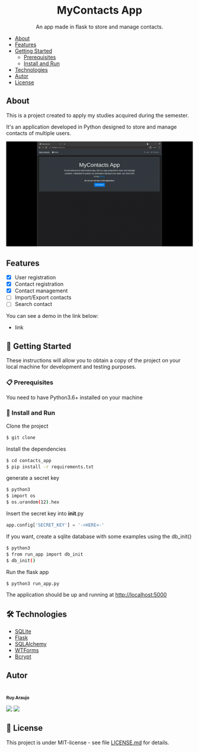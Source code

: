 <h1 align="center">MyContacts App</h1>

<p align="center">An app made in flask to store and manage contacts.</p>


   * [About](#about)
   * [Features](#features)
   * [Getting Started](#getting-started)
      * [Prerequisites](#prerequisites)
      * [Install and Run](#install-and-run)
   * [Technologies](#Technologies)
   * [Autor](#autor)
   * [License](#license)


## About
This is a project created to apply my studies acquired during the semester.

It's an application developed in Python designed to store and manage contacts of multiple users.

![exemple](resources/demo.gif)


## Features

- [x] User registration
- [x] Contact registration
- [x] Contact management
- [ ] Import/Export contacts
- [ ] Search contact

You can see a demo in the link below:

- link

## 🚀 Getting Started

These instructions will allow you to obtain a copy of the project on your local machine for development and testing purposes.

### 📋 Prerequisites

You need to have Python3.6+ installed on your machine

### 🔧 Install and Run

Clone the project
```sh
$ git clone
```

Install the dependencies
```sh
$ cd contacts_app
$ pip install -r requirements.txt
```

generate a secret key
```sh
$ python3
$ import os
$ os.urandom(12).hex
```

Insert the secret key into __init__.py
```py
app.config['SECRET_KEY'] = '->HERE<-'
```

If you want, create a sqlite database with some examples using the db_init()
```sh
$ python3
$ from run_app import db_init
$ db_init()
```

Run the flask app 
```sh
$ python3 run_app.py
```

The application should be up and running at [http://localhost:5000](http://localhost:5000)

## 🛠️ Technologies

* [SQLite](https://www.sqlite.org/)
* [Flask](https://flask.palletsprojects.com/)
* [SQLAlchemy](https://flask-sqlalchemy.palletsprojects.com/)
* [WTForms](https://flask-wtf.readthedocs.io/)
* [Bcrypt](https://flask-bcrypt.readthedocs.io/)

## Autor

<a href="https://github.com/Ruy-Araujo">
 <img style="border-radius: 50%;" src="https://avatars.githubusercontent.com/u/53796141?v=4" width="100px;" alt=""/>
 <br />
 <sub><b>Ruy Araujo</b></sub></a> 

[<img src="https://img.shields.io/badge/LinkedIn-0077B5?style=for-the-badge&logo=linkedin&logoColor=white" width="100"/>](https://www.linkedin.com/in/ruy-araujo)
[<img src="https://img.shields.io/badge/Medium-12100E?style=for-the-badge&logo=medium&logoColor=white" width="90"/>](https://medium.com/@ruy.araujo)


## 📄 License

This project is under MIT-license - see file [LICENSE.md](https://github.com/usuario/projeto/licenca) for details.


